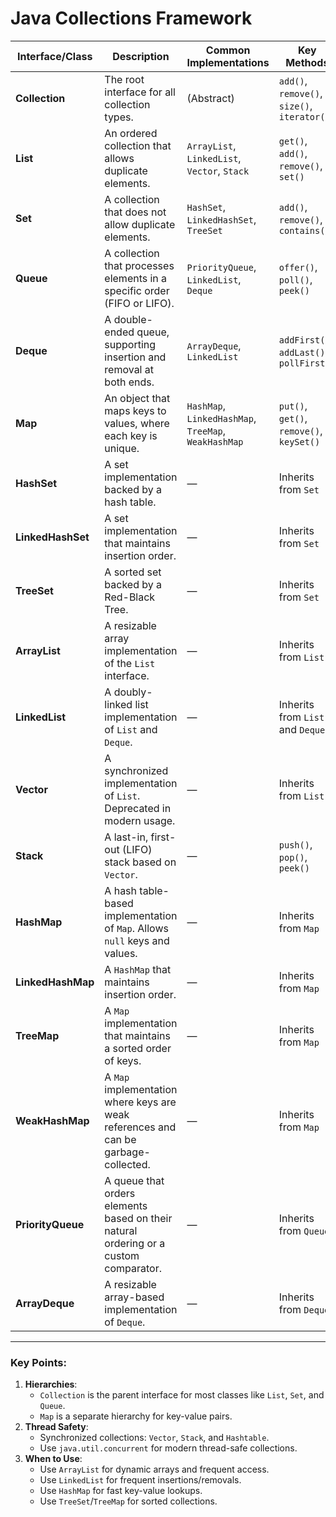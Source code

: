 # Java Collections Framework

| **Interface/Class**       | **Description**                                                                                         | **Common Implementations**                     | **Key Methods**                        |
|----------------------------|---------------------------------------------------------------------------------------------------------|-----------------------------------------------|-----------------------------------------|
| **Collection**             | The root interface for all collection types.                                                          | (Abstract)                                    | `add()`, `remove()`, `size()`, `iterator()` |
| **List**                   | An ordered collection that allows duplicate elements.                                                  | `ArrayList`, `LinkedList`, `Vector`, `Stack`  | `get()`, `add()`, `remove()`, `set()`   |
| **Set**                    | A collection that does not allow duplicate elements.                                                  | `HashSet`, `LinkedHashSet`, `TreeSet`         | `add()`, `remove()`, `contains()`       |
| **Queue**                  | A collection that processes elements in a specific order (FIFO or LIFO).                              | `PriorityQueue`, `LinkedList`, `Deque`        | `offer()`, `poll()`, `peek()`           |
| **Deque**                  | A double-ended queue, supporting insertion and removal at both ends.                                  | `ArrayDeque`, `LinkedList`                   | `addFirst()`, `addLast()`, `pollFirst()`|
| **Map**                    | An object that maps keys to values, where each key is unique.                                         | `HashMap`, `LinkedHashMap`, `TreeMap`, `WeakHashMap` | `put()`, `get()`, `remove()`, `keySet()` |
| **HashSet**                | A set implementation backed by a hash table.                                                         | —                                             | Inherits from `Set`                     |
| **LinkedHashSet**          | A set implementation that maintains insertion order.                                                 | —                                             | Inherits from `Set`                     |
| **TreeSet**                | A sorted set backed by a Red-Black Tree.                                                             | —                                             | Inherits from `Set`                     |
| **ArrayList**              | A resizable array implementation of the `List` interface.                                            | —                                             | Inherits from `List`                    |
| **LinkedList**             | A doubly-linked list implementation of `List` and `Deque`.                                           | —                                             | Inherits from `List` and `Deque`        |
| **Vector**                 | A synchronized implementation of `List`. Deprecated in modern usage.                                 | —                                             | Inherits from `List`                    |
| **Stack**                  | A last-in, first-out (LIFO) stack based on `Vector`.                                                 | —                                             | `push()`, `pop()`, `peek()`             |
| **HashMap**                | A hash table-based implementation of `Map`. Allows `null` keys and values.                           | —                                             | Inherits from `Map`                     |
| **LinkedHashMap**          | A `HashMap` that maintains insertion order.                                                          | —                                             | Inherits from `Map`                     |
| **TreeMap**                | A `Map` implementation that maintains a sorted order of keys.                                        | —                                             | Inherits from `Map`                     |
| **WeakHashMap**            | A `Map` implementation where keys are weak references and can be garbage-collected.                  | —                                             | Inherits from `Map`                     |
| **PriorityQueue**          | A queue that orders elements based on their natural ordering or a custom comparator.                 | —                                             | Inherits from `Queue`                   |
| **ArrayDeque**             | A resizable array-based implementation of `Deque`.                                                  | —                                             | Inherits from `Deque`                   |

---

### Key Points:
1. **Hierarchies**:
   - `Collection` is the parent interface for most classes like `List`, `Set`, and `Queue`.
   - `Map` is a separate hierarchy for key-value pairs.
2. **Thread Safety**:
   - Synchronized collections: `Vector`, `Stack`, and `Hashtable`.
   - Use `java.util.concurrent` for modern thread-safe collections.
3. **When to Use**:
   - Use `ArrayList` for dynamic arrays and frequent access.
   - Use `LinkedList` for frequent insertions/removals.
   - Use `HashMap` for fast key-value lookups.
   - Use `TreeSet`/`TreeMap` for sorted collections.
